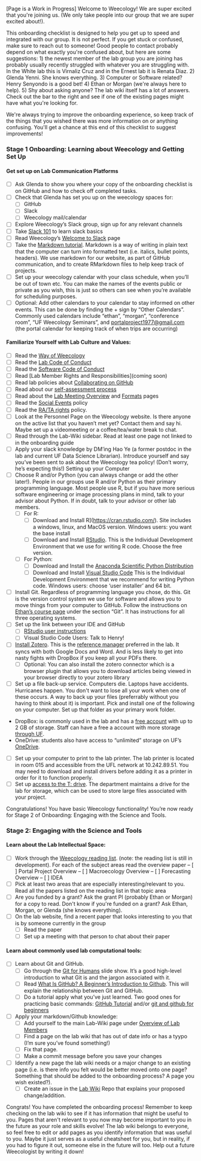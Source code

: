 [Page is a  Work in Progress]
Welcome to Weecology! We are super excited that you're joining us. (We only take people into our group that we are super excited about!).

This onboarding checklist is designed to help you get up to speed and integrated with our group. It is not perfect. If you get stuck or confused, make sure to reach out to someone! Good people to contact probably depend on what exactly you're confused about, but here are some suggestions: 1) the newest member of the lab group you are joining has probably usually recently struggled with whatever you are struggling with. In the White lab this is Virnaliz Cruz and in the Ernest lab it is Renata Diaz. 2) Glenda Yenni. She knows everything. 3) Computer or Software related? Henry Senyondo is a good bet! 4) Ethan or Morgan (we're always here to help). 5) Shy about asking anyone? The lab wiki itself has a lot of answers. Check out the bar to the right and see if one of the existing pages might have what you're looking for. 

We're always trying to improve the onboarding experience, so keep track of the things that you wished there was more information on or anything confusing. You'll get a chance at this end of this checklist to suggest improvements!

### Stage 1 Onboarding: Learning about Weecology and Getting Set Up

#### Get set up on Lab Communication Platforms
- [ ] Ask Glenda to show you where your copy of the onboarding checklist is on GitHub and how to check off completed tasks. 
- [ ] Check that Glenda has set you up on the weecology spaces for:
    - [ ] GitHub
    - [ ] Slack
    - [ ] Weecology mail/calendar
- [ ] Explore Weecology’s Slack group, sign up for any relevant channels
- [ ] Take [Slack 101](https://slack.com/resources/slack-101) to learn slack basics
- [ ] Read Weecology’s [Welcome to Slack]( https://github.com/weecology/lab-wiki/wiki/Welcome-to-Slack) page
- [ ] Take the [Markdown tutorial](https://www.markdowntutorial.com/). Markdown is a way of writing in plain text that the computer can turn into formatted text (i.e. italics, bullet points, headers). We use markdown for our website, as part of GitHub communication, and to create RMarkdown files to help keep track of projects.
- [ ] Set up your weecology calendar with your class schedule, when you’ll be out of town etc. You can make the names of the events public or private as you wish, this is just so others can see when you’re available for scheduling purposes.
- [ ] Optional: Add other calendars to your calendar to stay informed on other events. This can be done by finding the + sign by “Other Calendars”. Commonly used calendars include “ethan”, “morgan”, “conference room”, “UF Weecology Seminars”, and portalproject1977@gmail.com (the portal calendar for keeping track of when trips are occurring)
 
#### Familiarize Yourself with Lab Culture and Values:
- [ ] Read the [Way of Weecology]( https://github.com/weecology/lab-wiki/wiki/Way-of-Weecology)
- [ ] Read the [Lab Code of Conduct]( https://github.com/weecology/lab-wiki/wiki/WEecology:-Code-of-Conduct)
- [ ] Read the [Software Code of Conduct]( https://github.com/weecology/lab-wiki/wiki/Programming:-Software-Project-Code-of-Conduct)
- [ ] Read [Lab Member Rights and Responsibilities](coming soon) 
- [ ] Read lab policies about [Collaborating on GitHub ](https://github.com/weecology/lab-wiki/wiki/Programming:-Collaborating-in-Git-GitHub)
- [ ] Read about our [self-assessment process](https://github.com/weecology/lab-wiki/wiki/WEecology:-Annual-self-assessment)
- [ ] Read about the [Lab Meeting Overview](https://github.com/weecology/lab-wiki/wiki/WEecology:-Lab-Meeting) and [Formats](https://github.com/weecology/lab-wiki/wiki/WEecology:-Lab-Meeting-Format-Description) pages
- [ ] Read the [Social Events](https://github.com/weecology/lab-wiki/wiki/WEecology:-Lab-social-events) policy
- [ ] Read the [RA/TA rights](https://github.com/weecology/lab-wiki/wiki/WEecology:-RA-TA-Rights) policy. 
- [ ] Look at the Personnel Page on the Weecology website. Is there anyone on the active list that you haven’t met yet? Contact them and say hi. Maybe set up a videomeeting or a coffee/tea/water break to chat.
- [ ] Read through the Lab-Wiki sidebar. Read at least one page not linked to in the onboarding guide
- [ ] Apply your slack knowledge by DM’ing Hao Ye (a former postdoc in the lab and current UF Data Science Librarian). Introduce yourself and say you’ve been sent to ask about the Weecology tea policy! (Don’t worry, he’s expecting this!)
Setting up your Computer
- [ ] Choose R and/or Python (you can always change or add the other later!). People in our groups use R and/or Python as their primary programming language. Most people use R, but if you have more serious software engineering or image processing plans in mind, talk to your advisor about Python. If in doubt, talk to your advisor or other lab members. 
    - [ ] For R: 
        - [ ] Download and Install R](https://cran.rstudio.com/). Site includes a windows, linux, and MacOS version. Windows users: you want the base install
        - [ ] Download and Install [RStudio]( https://rstudio.com/products/rstudio/download/). This is the Individual Development Environment that we use for writing R code. Choose the free version.
    - [ ] For Python:
        - [ ] Download and Install the [Anaconda Scientific Python Distribution]( https://www.anaconda.com/products/individual)
        - [ ] Download and Install [Visual Studio Code]( https://code.visualstudio.com/download) This is the Individual Development Environment that we recommend for writing Python code. Windows users: choose ‘user installer’ and 64 bit.
- [ ] Install Git. Regardless of programming language you chose, do this. Git is the version control system we use for software and allows you to move things from your computer to GitHub. Follow the instructions on [Ethan’s course page]( http://datacarpentry.org/semester-biology/computer-setup/) under the section “Git”. It has instructions for all three operating systems.
- [ ] Set up the link between your IDE and GitHub
    - [ ] [RStudio user instructions]( https://github.com/weecology/lab-wiki/wiki/Programming:-RStudio-and-GitHub-integration)
    - [ ] Visual Studio Code Users: Talk to Henry!
- [ ] [Install Zotero](https://www.zotero.org/download/). This is the [reference manager](https://www.aje.com/arc/reference-manager-software-what-it-and-what-can-it-do/) preferred in the lab. It syncs with both Google Docs and Word. And is less likely to get into nasty fights with DropBox if you keep all your PDFs there.
    - [ ] Optional: You can also install the zotero connector which is a browser plugin that allows you to download articles being viewed in your browser directly to your zotero library
- [ ] Set up a file back-up service. Computers die. Laptops have accidents. Hurricanes happen. You don't want to lose all your work when one of these occurs. A way to back up your files (preferrably without you having to think about it) is important. Pick and install one of the following on your computer. Set up that folder as your primary work folder.
* DropBox: is commonly used in the lab and has a [free account](https://www.dropbox.com/basic) with up to 2 GB of storage.  Staff can have a free a account with more storage [through UF]( https://it.ufl.edu/services/dropbox-for-education).
* OneDrive: students also have access to “unlimited” storage on UF’s [OneDrive](https://cloud.it.ufl.edu/collaboration-tools/office-365/).
- [ ] Set up your computer to print to the lab printer. The lab printer is located in room 015 and accessible from the UFL network at 10.242.89.51. You may need to download and install drivers before adding it as a printer in order for it to function properly.
- [ ] Set up [access to the T: drive](https://github.com/weecology/lab-wiki/wiki/Accessing-the-T:-drive). The department maintains a drive for the lab for storage, which can be used to store large files associated with your project. 

Congratulations! You have basic Weecology functionality! You’re now ready for Stage 2 of Onboarding: Engaging with the Science and Tools.

### Stage 2: Engaging with the Science and Tools

#### Learn about the Lab Intellectual Space:
- [ ] Work through the [Weecology reading list](https://github.com/weecology/lab-wiki/wiki/WEecology:-Lab-reading-list). (note: the reading list is still in development). For each of the subject areas read the overview paper
    – [ ] Portal Project Overview
    – [ ] Macroecology Overview
    – [ ] Forecasting Overview
    – [ ] IDEA
- [ ] Pick at least two areas that are especially interesting/relevant to you. Read all the papers listed on the reading list in that topic area
- [ ] Are you funded by a grant? Ask the grant PI (probably Ethan or Morgan) for a copy to read. Don't know if you're funded on a grant? Ask Ethan, Morgan, or Glenda (she knows everything).
- [ ] On the lab website, find a recent paper that looks interesting to you that is by someone currently in the group
    - [ ] Read the paper
    - [ ] Set up a meeting with that person to chat about their paper

#### Learn about commonly used lab computational tools:
- [ ] Learn about Git and GitHub.  
    - [ ] Go through the [Git for Humans]( https://speakerdeck.com/alicebartlett/git-for-humans) slide show. It’s a good high-level introduction to what Git is and the jargon associated with it.
    - [ ] Read [What Is GitHub? A Beginner’s Introduction to Github](https://kinsta.com/knowledgebase/what-is-github/). This will explain the relationship between Git and GitHub.
    - [ ] Do a tutorial apply what you’ve just learned. Two good ones for practicing basic commands: [GitHub Tutorial]( https://guides.github.com/activities/hello-world/) and/or [git and github for beginners]( https://product.hubspot.com/blog/git-and-github-tutorial-for-beginners)
- [ ] Apply your markdown/Github knowledge:
    - [ ] Add yourself to the main Lab-Wiki page under [Overview of Lab Members]( https://github.com/weecology/lab-wiki/wiki#overview-of-lab-members)
    - [ ] Find a page on the lab wiki that has out of date info or has a tyypo (I’m sure you’ve found something!)
    - [ ] Fix that page.
    - [ ] Make a commit message before you save your changes
- [ ] Identify a new page the lab wiki needs or a major change to an existing page (i.e. is there info you felt would be better moved onto one page? Something that should be added to the onboarding process? A page you wish existed?).
    - [ ] Create an issue in the [Lab Wiki](https://github.com/weecology/lab-wiki) Repo that explains your proposed change/addition.

Congrats! You have completed the onboarding process! Remember to keep checking on the lab wiki to see if it has information that might be useful to you. Pages that aren't relevant to you now may become important to you in the future as your role and skills evolve! The lab wiki belongs to everyone, so feel free to edit or add pages as you identify information that was useful to you. Maybe it just serves as a useful cheatsheet for you, but in reality, if you had to figure it out, someone else in the future will too. Help out a future Weecologist by writing it down!
